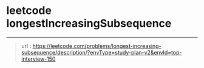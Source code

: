 # leetcode longestIncreasingSubsequence
---
> url : https://leetcode.com/problems/longest-increasing-subsequence/description/?envType=study-plan-v2&envId=top-interview-150

